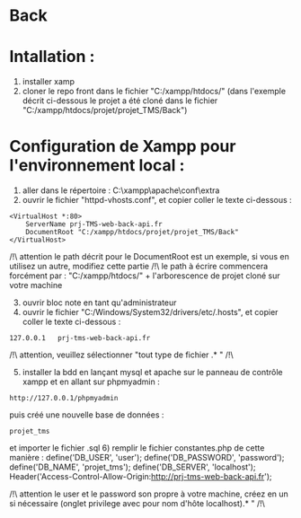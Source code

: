 # Back

# Intallation :

1) installer xamp
2) cloner le repo front dans le fichier "C:/xampp/htdocs/"
(dans l'exemple décrit ci-dessous le projet a été cloné dans le fichier "C:/xampp/htdocs/projet/projet_TMS/Back")

# Configuration de Xampp pour l'environnement local :

1) aller dans le répertoire : C:\xampp\apache\conf\extra
2) ouvrir le fichier "httpd-vhosts.conf", et copier coller le texte ci-dessous :

```
<VirtualHost *:80>
    ServerName prj-TMS-web-back-api.fr
    DocumentRoot "C:/xampp/htdocs/projet/projet_TMS/Back"
</VirtualHost>
```
/!\ attention le path décrit pour le DocumentRoot est un exemple, si vous en utilisez un autre, modifiez cette partie /!\\
le path à écrire commencera forcément par : "C:/xampp/htdocs/" + l'arborescence de projet cloné sur votre machine

3) ouvrir bloc note en tant qu'administrateur
4) ouvrir le fichier "C:/Windows/System32/drivers/etc/.hosts", et copier coller le texte ci-dessous :
```
127.0.0.1	prj-tms-web-back-api.fr
```
/!\ attention, veuillez sélectionner "tout type de fichier .\* " /!\\

5) installer la bdd en lançant mysql et apache sur le panneau de contrôle xampp et en allant sur phpmyadmin : 
```
http://127.0.0.1/phpmyadmin
```
puis créé une nouvelle base de données :
```
projet_tms
```
et importer le fichier .sql
6) remplir le fichier constantes.php de cette manière :
  define('DB_USER', 'user');
  define('DB_PASSWORD', 'password');
  define('DB_NAME', 'projet_tms');
  define('DB_SERVER', 'localhost');
  Header('Access-Control-Allow-Origin:http://prj-tms-web-back-api.fr');
  
/!\ attention le user et le password son propre à votre machine, créez en un si nécessaire (onglet privilege avec pour nom d'hôte localhost).\* " /!\\
